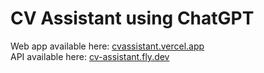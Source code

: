 # CV Assistant using ChatGPT

Web app available here: [cvassistant.vercel.app](https://cvassistant.vercel.app/)  
API available here: [cv-assistant.fly.dev](https://cv-assistant.fly.dev/)  
